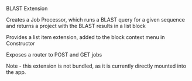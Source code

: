 BLAST Extension

Creates a Job Processor, which runs a BLAST query for a given sequence and returns a project with the BLAST results in a list block

Provides a list item extension, added to the block context menu in Constructor

Exposes a router to POST and GET jobs

Note - this extension is not bundled, as it is currently directly mounted into the app.
